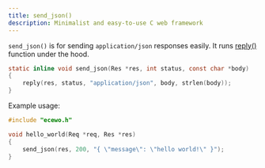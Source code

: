 ```yaml
---
title: send_json()
description: Minimalist and easy-to-use C web framework
---
```


`send_json()` is for sending `application/json` responses easily. It runs [reply()](/api/reply) function under the hood.

```c
static inline void send_json(Res *res, int status, const char *body)
{
    reply(res, status, "application/json", body, strlen(body));
}
```

Example usage:

```c
#include "ecewo.h"

void hello_world(Req *req, Res *res)
{
    send_json(res, 200, "{ \"message\": \"hello world!\" }");
}
```
